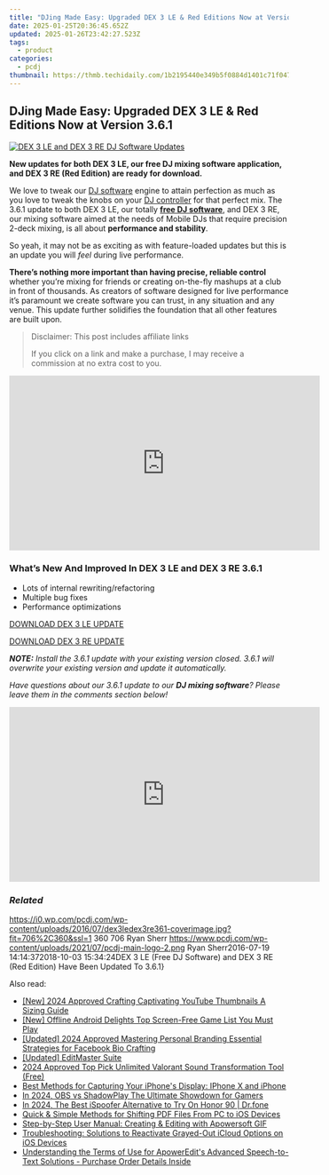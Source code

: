 ```yaml
---
title: "DJing Made Easy: Upgraded DEX 3 LE & Red Editions Now at Version 3.6.1"
date: 2025-01-25T20:36:45.652Z
updated: 2025-01-26T23:42:27.523Z
tags:
  - product
categories:
  - pcdj
thumbnail: https://thmb.techidaily.com/1b2195440e349b5f0884d1401c71f047053f6f52811a1360983fce9511380f91.jpg
---
```


## DJing Made Easy: Upgraded DEX 3 LE & Red Editions Now at Version 3.6.1

[![DEX 3 LE and DEX 3 RE DJ Software Updates](https://i0.wp.com/pcdj.com/wp-content/uploads/2016/07/dex3ledex3re361-coverimage.jpg?resize=706%2C321&ssl=1)](https://i0.wp.com/pcdj.com/wp-content/uploads/2016/07/dex3ledex3re361-coverimage.jpg?fit=706%2C360&ssl=1 "DEX 3 LE and DEX 3 RE DJ software Updates")

**New updates for both DEX 3 LE, our free DJ mixing software application, and DEX 3 RE (Red Edition) are ready for download.**

We love to tweak our [DJ software](https://tools.techidaily.com/pcdj/products/) engine to attain perfection as much as you love to tweak the knobs on your [DJ controller](https://tools.techidaily.com/pcdj/products/) for that perfect mix. The 3.6.1 update to both DEX 3 LE, our totally **[free DJ software](https://tools.techidaily.com/pcdj/products/)**, and DEX 3 RE, our mixing software aimed at the needs of Mobile DJs that require precision 2-deck mixing, is all about **performance and stability**.

So yeah, it may not be as exciting as with feature-loaded updates but this is an update you will _feel_ during live performance.

**There’s nothing more important than having precise, reliable control** whether you’re mixing for friends or creating on-the-fly mashups at a club in front of thousands. As creators of software designed for live performance it’s paramount we create software you can trust, in any situation and any venue. This update further solidifies the foundation that all other features are built upon.

>  Disclaimer: This post includes affiliate links
>
>  If you click on a link and make a purchase, I may receive a commission at no extra cost to you.
>

<!-- affiliate ads begin -->
<iframe width="560" height="315" src="https://www.youtube.com/embed/RJNYTGHVlLc?si=heERQcpMi77lqToE" title="YouTube video player" frameborder="0" allow="accelerometer; autoplay; clipboard-write; encrypted-media; gyroscope; picture-in-picture; web-share" referrerpolicy="strict-origin-when-cross-origin" allowfullscreen></iframe>
<!-- affiliate ads end -->

### What’s New And Improved In DEX 3 LE and DEX 3 RE 3.6.1

* Lots of internal rewriting/refactoring
* Multiple bug fixes
* Performance optimizations

[DOWNLOAD DEX 3 LE UPDATE](https://tools.techidaily.com/pcdj/products/)

[DOWNLOAD DEX 3 RE UPDATE](https://tools.techidaily.com/pcdj/products/)

_**NOTE:** Install the 3.6.1 update with your existing version closed. 3.6.1 will overwrite your existing version and update it automatically._

_Have questions about our 3.6.1 update to our **DJ mixing software**? Please leave them in the comments section below!_

<!-- affiliate ads begin -->
<iframe width="560" height="315" src="https://www.youtube.com/embed/cBCyRXC1-Tw?si=lN9P2xo0hsfyD8K6" title="YouTube video player" frameborder="0" allow="accelerometer; autoplay; clipboard-write; encrypted-media; gyroscope; picture-in-picture; web-share" referrerpolicy="strict-origin-when-cross-origin" allowfullscreen></iframe>
<!-- affiliate ads end -->

### _Related_

https://i0.wp.com/pcdj.com/wp-content/uploads/2016/07/dex3ledex3re361-coverimage.jpg?fit=706%2C360&ssl=1 360 706 Ryan Sherr https://www.pcdj.com/wp-content/uploads/2021/07/pcdj-main-logo-2.png Ryan Sherr2016-07-19 14:14:372018-10-03 15:34:24DEX 3 LE (Free DJ Software) and DEX 3 RE (Red Edition) Have Been Updated To 3.6.1}

<ins class="adsbygoogle"
     style="display:block"
     data-ad-format="autorelaxed"
     data-ad-client="ca-pub-7571918770474297"
     data-ad-slot="1223367746"></ins>

<ins class="adsbygoogle"
     style="display:block"
     data-ad-client="ca-pub-7571918770474297"
     data-ad-slot="8358498916"
     data-ad-format="auto"
     data-full-width-responsive="true"></ins>

<span class="atpl-alsoreadstyle">Also read:</span>
<div><ul>
<li><a href="https://youtube-lab.techidaily.com/024-approved-crafting-captivating-youtube-thumbnails-a-sizing-guide/"><u>[New] 2024 Approved Crafting Captivating YouTube Thumbnails A Sizing Guide</u></a></li>
<li><a href="https://video-screen-grab.techidaily.com/new-offline-android-delights-top-screen-free-game-list-you-must-play/"><u>[New] Offline Android Delights Top Screen-Free Game List You Must Play</u></a></li>
<li><a href="https://facebook-video-recording.techidaily.com/updated-2024-approved-mastering-personal-branding-essential-strategies-for-facebook-bio-crafting/"><u>[Updated] 2024 Approved Mastering Personal Branding Essential Strategies for Facebook Bio Crafting</u></a></li>
<li><a href="https://youtube-web.techidaily.com/ed-editmaster-suite/"><u>[Updated] EditMaster Suite</u></a></li>
<li><a href="https://some-approaches.techidaily.com/2024-approved-top-pick-unlimited-valorant-sound-transformation-tool-free/"><u>2024 Approved Top Pick Unlimited Valorant Sound Transformation Tool (Free)</u></a></li>
<li><a href="https://win-cloud.techidaily.com/best-methods-for-capturing-your-iphones-display-iphone-x-and-iphone/"><u>Best Methods for Capturing Your iPhone's Display: IPhone X and iPhone</u></a></li>
<li><a href="https://screen-video-capture.techidaily.com/in-2024-obs-vs-shadowplay-the-ultimate-showdown-for-gamers/"><u>In 2024, OBS vs ShadowPlay The Ultimate Showdown for Gamers</u></a></li>
<li><a href="https://pokemon-go-android.techidaily.com/in-2024-the-best-ispoofer-alternative-to-try-on-honor-90-drfone-by-drfone-virtual-android/"><u>In 2024, The Best iSpoofer Alternative to Try On Honor 90 | Dr.fone</u></a></li>
<li><a href="https://win-cloud.techidaily.com/quick-and-simple-methods-for-shifting-pdf-files-from-pc-to-ios-devices/"><u>Quick & Simple Methods for Shifting PDF Files From PC to iOS Devices</u></a></li>
<li><a href="https://win-cloud.techidaily.com/step-by-step-user-manual-creating-and-editing-with-apowersoft-gif/"><u>Step-by-Step User Manual: Creating & Editing with Apowersoft GIF</u></a></li>
<li><a href="https://mondly-stories.techidaily.com/troubleshooting-solutions-to-reactivate-grayed-out-icloud-options-on-ios-devices/"><u>Troubleshooting: Solutions to Reactivate Grayed-Out iCloud Options on iOS Devices</u></a></li>
<li><a href="https://win-cloud.techidaily.com/understanding-the-terms-of-use-for-apoweredits-advanced-speech-to-text-solutions-purchase-order-details-inside/"><u>Understanding the Terms of Use for ApowerEdit's Advanced Speech-to-Text Solutions - Purchase Order Details Inside</u></a></li>
</ul></div>

